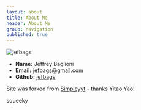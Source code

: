```yaml
---
layout: about
title: About Me
header: About Me
group: navigation
published: true
---
```


![jefbags](//images/JefbagsAvatar.jpg)

* **Name:** Jeffrey Baglioni
 * **Email:** [jefbags@gmail.com](mailto:jefbags@gmail.com)
 * **Github:** [jefbags](https://github.com/jefbags)

Site was forked from [Simpleyyt](Simpleyyt/simpleyyt.github.io "Simpleyyt") - thanks Yitao Yao!

squeeky